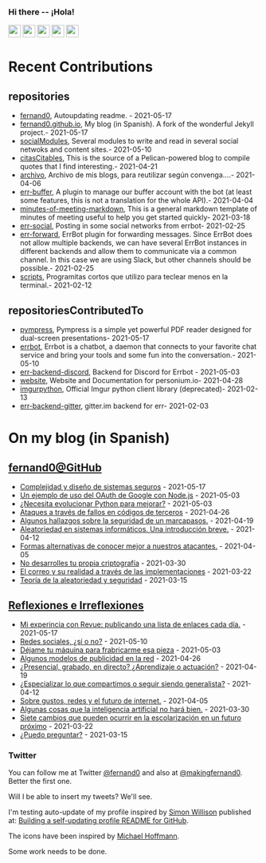 ### Hi there -- ¡Hola!

<a href="mailto:ftricas@unizar.es" title="e-mail"><i class="svg-icon email"></i></a> 
<a href="https://www.linkedin.com/in/fernand0" title="My LinkedIn//Mi LinkedIn"><img src="https://img.shields.io/badge/linkedin-%230077B5.svg?&style=for-the-badge&logo=linkedin&logoColor=white" height=25></a> 
<a href="https://www.twitter.com/fernand0" title="My Twitter//Mi Twitter"><img src="https://img.shields.io/badge/twitter-%231DA1F2.svg?&style=for-the-badge&logo=twitter&logoColor=white" height=25></i></a> 
<a href="https://mastodon.social/@fernand0" title="My Mastodon//Mi Mastodon"><img src="https://img.shields.io/static/v1?label=Mastodon&message=Social&color=blue" height=25></i></a> 
<a href="https://flickr.com/fernand0"><img src="https://img.shields.io/static/v1?label=Flickr&message=Images&color=blue" height=25></a>
<a href="https://dev.to/fernand0"><img src="https://img.shields.io/badge/DEV.TO-%230A0A0A.svg?&style=for-the-badge&logo=dev-dot-to&logoColor=white" height=25></a>

# Recent Contributions
<!-- recent_releases starts -->


## repositories
* [fernand0](https://github.com/fernand0/fernand0),  Autoupdating readme. - 2021-05-17
* [fernand0.github.io](https://github.com/fernand0/fernand0.github.io),  My blog (in Spanish). A fork of the wonderful Jekyll project.- 2021-05-17
* [socialModules](https://github.com/fernand0/socialModules),  Several modules to write and read in several social netwoks and content sites.- 2021-05-10
* [citasCitables](https://github.com/fernand0/citasCitables),  This is the source of a Pelican-powered blog to compile quotes that I find interesting.- 2021-04-21
* [archivo](https://github.com/fernand0/archivo),  Archivo de mis blogs, para reutilizar según convenga....- 2021-04-06
* [err-buffer](https://github.com/fernand0/err-buffer),  A plugin to manage our buffer account with the bot (at least some features, this is not a translation for the whole API).- 2021-04-04
* [minutes-of-meeting-markdown](https://github.com/fernand0/minutes-of-meeting-markdown),  This is a general markdown template of minutes of meeting useful to help you get started quickly- 2021-03-18
* [err-social](https://github.com/fernand0/err-social),  Posting in some social networks from errbot- 2021-02-25
* [err-forward](https://github.com/fernand0/err-forward),  ErrBot plugin for forwarding messages. Since ErrBot does not allow multiple backends, we can have several ErrBot instances in different backends and allow them to communicate via a common channel. In this case we are using Slack, but other channels should be possible.- 2021-02-25
* [scripts](https://github.com/fernand0/scripts),  Programitas cortos que utilizo para teclear menos en la terminal.- 2021-02-12

## repositoriesContributedTo
* [pympress](https://github.com/Cimbali/pympress),  Pympress is a simple yet powerful PDF reader designed for dual-screen presentations- 2021-05-17
* [errbot](https://github.com/errbotio/errbot),  Errbot is a chatbot, a daemon that connects to your favorite chat service and bring your tools and some fun into the conversation.- 2021-05-10
* [err-backend-discord](https://github.com/gbin/err-backend-discord),  Backend for Discord for Errbot - 2021-05-03
* [website](https://github.com/personium/website),  Website and Documentation for personium.io- 2021-04-28
* [imgurpython](https://github.com/Imgur/imgurpython),  Official Imgur python client library (deprecated)- 2021-02-13
* [err-backend-gitter](https://github.com/errbotio/err-backend-gitter),  gitter.im backend for err- 2021-02-03
<!-- recent_releases ends -->

# On my blog (in Spanish)

<!-- blog starts -->


## [fernand0@GitHub](https://fernand0.github.io/)
* [Complejidad y diseño de sistemas seguros](http://fernand0.github.io/desarrollar-sistemas-seguros/) - 2021-05-17
* [Un ejemplo de uso del OAuth de Google con Node.js](http://fernand0.github.io/Google-Oauth-node/) - 2021-05-03
* [¿Necesita evolucionar Python para mejorar?](http://fernand0.github.io/debe-python-evolucionar/) - 2021-05-03
* [Ataques a través de fallos en códigos de terceros](http://fernand0.github.io/ataque-instagram-api/) - 2021-04-26
* [Algunos hallazgos sobre la seguridad de un marcapasos.](http://fernand0.github.io/seguridad-marcapasos/) - 2021-04-19
* [Aleatoriedad en sistemas informáticos. Una introducción breve.](http://fernand0.github.io/generacion-numeros-aleatorios/) - 2021-04-12
* [Formas alternativas de conocer mejor a nuestros atacantes.](http://fernand0.github.io/investigacion-incidentes-apis/) - 2021-04-05
* [No desarrolles tu propia criptografía](http://fernand0.github.io/tu-propia-criptografia/) - 2021-03-30
* [El correo y su realidad a través de las implementaciones](http://fernand0.github.io/fallos-viejos-correo/) - 2021-03-22
* [Teoría de la aleatoriedad y seguridad](http://fernand0.github.io/aleatoriedad-seguridad/) - 2021-03-15

## [Reflexiones e Irreflexiones](http://fernand0.blogalia.com/)
* [Mi experincia con Revue: publicando una lista de enlaces cada d&#237;a.](http://fernand0.blogalia.com//historias/78387) - 2021-05-17
* [Redes sociales, &#191;s&#237; o no?](http://fernand0.blogalia.com//historias/78384) - 2021-05-10
* [D&#233;jame tu m&#225;quina para frabricarme esa pieza](http://fernand0.blogalia.com//historias/78381) - 2021-05-03
* [Algunos modelos de publicidad en la red](http://fernand0.blogalia.com//historias/78377) - 2021-04-26
* [&#191;Presencial, grabado, en directo? &#191;Aprendizaje o actuaci&#243;n?](http://fernand0.blogalia.com//historias/78373) - 2021-04-19
* [&#191;Especializar lo que compartimos o seguir siendo generalista?](http://fernand0.blogalia.com//historias/78369) - 2021-04-12
* [Sobre gustos, redes y el futuro de internet.](http://fernand0.blogalia.com//historias/78366) - 2021-04-05
* [Algunas cosas que la inteligencia artificial no har&#225; bien.](http://fernand0.blogalia.com//historias/78361) - 2021-03-30
* [Siete cambios que pueden ocurrir en la escolarizaci&#243;n en un futuro pr&#243;ximo](http://fernand0.blogalia.com//historias/78357) - 2021-03-22
* [&#191;Puedo preguntar?](http://fernand0.blogalia.com//historias/78351) - 2021-03-15
<!-- blog ends -->

### Twitter 

You can follow me at Twitter [@fernand0](https://twitter.com/fernand0) and also at [@makingfernand0](https://twitter.com/fernand0). Better the first one.

Will I be able to insert my tweets? We'll see.

I'm testing auto-update of my profile inspired by [Simon Willison](https://simonwillison.net/) published at: [Building a self-updating profile README for GitHub](https://simonwillison.net/2020/Jul/10/self-updating-profile-readme/).

The icons have been inspired by [Michael Hoffmann](https://www.mokkapps.de/).

Some work needs to be done.

<!--
**fernand0/fernand0** is a ✨ _special_ ✨ repository because its `README.md` (this file) appears on your GitHub profile.

Here are some ideas to get you started:

- 🔭 I’m currently working on ...
- 🌱 I’m currently learning ...
- 👯 I’m looking to collaborate on ...
- 🤔 I’m looking for help with ...
- 💬 Ask me about ...
- 📫 How to reach me: ...
- 😄 Pronouns: ...
- ⚡ Fun fact: ...
-->
